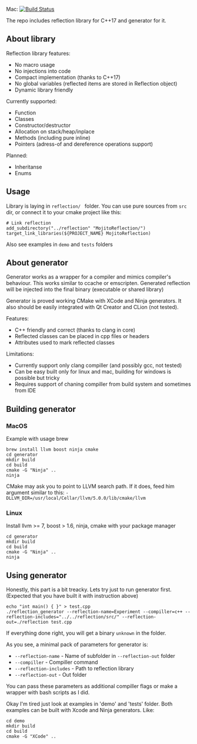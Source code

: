 Mac: [![Build Status](https://travis-ci.org/mrtrizer/mojito-reflection.svg?branch=master)](https://travis-ci.org/mrtrizer/mojito-reflection)


The repo includes reflection library for C++17 and generator for it.

## About library
Reflection library features:
- No macro usage
- No injections into code
- Compact implementation (thanks to C++17)
- No global variables (reflected items are stored in Reflection object)
- Dynamic library friendly

Currently supported:
- Function
- Classes
- Constructor/destructor
- Allocation on stack/heap/inplace
- Methods (including pure inline)
- Pointers (adress-of and dereference operations support)

Planned:
- Inheritanse
- Enums

## Usage
Library is laying in `reflection/ ` folder. You can use pure sources from `src` dir, or connect it to your cmake project like this:
```
# Link reflection
add_subdirectory("../reflection" "MojitoReflection/")
target_link_libraries(${PROJECT_NAME} MojitoReflection)
```
Also see examples in `demo` and `tests` folders

## About generator
Generator works as a wrapper for a compiler and mimics compiler's behaviour. This works similar to ccache or emscripten. Generated reflection will be injected into the final binary (executable or shared library)

Generator is proved working CMake with XCode and Ninja generators. It also should be easily integrated with Qt Creator and CLion (not tested).

Features:
- C++ friendly and correct (thanks to clang in core)
- Reflected classes can be placed in cpp files or headers
- Attributes used to mark reflected classes

Limitations:
- Currently support only clang compiller (and possibly gcc, not tested)
- Can be easy built only for linux and mac, building for windows is possible but tricky 
- Requires support of chaning compiller from build system and sometimes from IDE


## Building generator
### MacOS
Example with usage brew
```
brew install llvm boost ninja cmake
cd generator
mkdir build
cd build
cmake -G "Ninja" ..
ninja
```
CMake may ask you to point to LLVM search path. If it does, feed him argument similar to this:
`-DLLVM_DIR=/usr/local/Cellar/llvm/5.0.0/lib/cmake/llvm`

### Linux
Install llvm >= 7, boost > 1.6, ninja, cmake with your package manager
```
cd generator
mkdir build
cd build
cmake -G "Ninja" ..
ninja
```

## Using generator
Honestly, this part is a bit treacky. Lets try just to run generator first. (Expected that you have built it with instruction above)
```
echo "int main() { }" > test.cpp
./reflection_generator --reflection-name=Experiment --compiller=c++ --reflection-includes="../../reflection/src/" --reflection-out=./reflection test.cpp
```
If everything done right, you will get a binary `unknown` in the folder.

As you see, a minimal pack of parameters for generator is:
- `--reflection-name` - Name of subfolder in `--reflection-out` folder
- `--compiller` - Compiller command
- `--reflection-includes` - Path to reflection library
- `--reflection-out` - Out folder

You can pass these parameters as additional compiller flags or make a wrapper with bash scripts as I did.

Okay I'm tired just look at examples in 'demo' and 'tests' folder. Both examples can be built with Xcode and Ninja generators. Like:
```
cd demo
mkdir build
cd build
cmake -G "XCode" .. 
```
